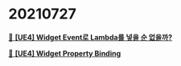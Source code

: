 # 20210727


[:page_facing_up: **[UE4] Widget Event로 Lambda를 넣을 순 없을까?**](/TIL/UE4/Widget_Event_Lambda)

[:page_facing_up: **[UE4] Widget Property Binding**](/TIL/UE4/Widget_Property_Binding)

